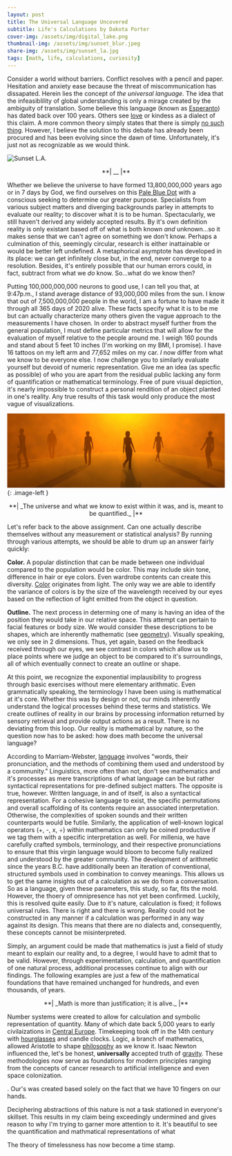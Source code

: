 ```yaml
---
layout: post
title: The Universal Language Uncovered
subtitle: Life's Calculations by Dakota Porter
cover-img: /assets/img/digital_lake.png
thumbnail-img: /assets/img/sunset_blur.jpeg
share-img: /assets/img/sunset_la.jpg
tags: [math, life, calculations, curiosity]
---
```


<style type="text/css">
.image-left {
  display: block;
  margin-left: auto;
  margin-right: auto;
  float: right;
}
</style>

Consider a world without barriers. Conflict resolves with a pencil and paper. Hesitation and anxiety ease because the threat of miscommunication has dissapated. Herein lies the concept of _the universal language_. The idea that the infeasiblility of global understanding is only a mirage created by the ambiguity of translation. Some believe this language (known as [Esperanto](https://www.npr.org/sections/goatsandsoda/2015/06/13/413968033/esperanto-is-not-dead-can-the-universal-language-make-a-comeback)) has dated back over 100 years. Others see [love](https://loverevolutionblog.com/kindness-the-universal-language-of-love/) or kindess as a dialect of this claim. A more common theory simply states that there is simply [no such thing](https://www.vice.com/en/article/ezpvx4/why-humans-dont-have-a-universal-language). However, I believe the solution to this debate has already been procured and has been evolving since the dawn of time. Unfortunately, it's just not as recognizable as we would think.

![Sunset L.A.](/assets/img/sunset_la.jpg)


<p align="center" markdown='1'> **| __ |** </p>

Whether we believe the universe to have formed 13,800,000,000 years ago or in 7 days by God, we find ourselves on this [Pale Blue Dot](https://www.planetary.org/worlds/pale-blue-dot) with a conscious seeking to determine our greater purpose. Specialists from various subject matters and diverging backgrounds parley in attempts to evaluate our reality; to discover what it is to be human. Spectacularly, we still haven't derived any widely accepted results. By it's own definition reality is only existant based off of what is both known _and_ unknown...so it makes sense that we can't agree on something we don't know. Perhaps a culmination of this, seemingly circular, research is either inattainable or would be better left undefined. A metaphorical asymptote has developed in its place: we can get infinitely close but, in the end, never converge to a resolution. Besides, it's entirely possible that our human errors could, in fact, subtract from what we _do_ know. So...what do we know then?

Putting 100,000,000,000 neurons to good use, I can tell you that, at 9:47p.m., I stand average distance of 93,000,000 miles from the sun. I know that out of 7,500,000,000 people in the world, I am a fortune to have made it through all 365 days of 2020 alive. These facts specify what it is to be me but can actually characterize many others given the vague approach to the measurements I have chosen. In order to abstract myself further from the general population, I must define particular metrics that will allow for the evaluation of myself relative to the people around me. I weigh 160 pounds and stand about 5 feet 10 inches (I'm working on my BMI, I promise). I have 16 tattoos on my left arm and 77,652 miles on my car. _I_ now differ from what we know to be everyone else. I now challenge you to similarly evaluate yourself but devoid of numeric representation. Give me an idea (as specfic as possible) of who you are apart from the residual public lacking any form of quantification or mathematical terminology. Free of pure visual depiction, it's nearly impossible to construct a personal rendition of an object planted in one's reality. Any true results of this task would only produce the most vague of visualizations.

![Reality](/assets/img/reality.jpg){: .image-left }

<p align="center" markdown='1'> **| _The universe and what we know to exist within it was, and is, meant to be quantified._ |** </p>

Let's refer back to the above assignment. Can one actually describe themselves without any measurement or statistical analysis? By running through various attempts, we should be able to drum up an answer fairly quickly:

**Color.** A popular distinction that can be made between one individual compared to the population would be color. This may include skin tone, difference in hair or eye colors.
Even wardrobe contents can create this diversity. [Color](https://www.livescience.com/32559-why-do-we-see-in-color.html) originates from light. The only way we are able to identify the variance of colors is by the size of the wavelength received by our eyes based on the reflection of light emitted from the object in question.

**Outline.** The next process in determing one of many is having an idea of the position they would take in our relative space. This attempt can pertain to facial features or body size. We would consider these descriptions to be shapes, which are inherently mathematic (see [geometry](https://mathsisfun.com/geometry/index.html)). Visually speaking, we only see in 2 dimensions. Thus, yet again, based on the feedback received through our eyes, we see contrast in colors which allow us to place points where we judge an object to be compared to it's surroundings, all of which eventually connect to create an outline or shape.

At this point, we recognize the exponential implausibility to progress through basic exercises without mere elementary arithmatic. Even grammatically speaking, the terminology I have been using is mathematical at it's core. Whether this was by design or not, our minds inherently understand the logical processes behind these terms and statistics. We create outlines of reality in our brains by processing information returned by sensory retrieval and provide output actions as a result. There is no deviating from this loop. Our reality is mathematical by nature, so the question now has to be asked: how does math become the universal language?

According to Marriam-Webster, [language](https://www.merriam-webster.com/dictionary/language) involves "words, their pronunciation, and the methods of combining them used and understood by a community." Linguistics, more often than not, don't see mathematics and it's processes as mere transcriptions of what language can be but rather syntactical representations for pre-defined subject matters. The opposite is true, however. Written language, in and of itself, is also a syntactical representation. For a cohesive language to exist, the specific permutations and overall scaffolding of its contents require an associated interpretation. Otherwise, the complexities of spoken sounds and their written counterparts would be futile. Similarly, the application of well-known logical operators (+, -, x, ÷) within mathematics can only be coined productive if we tag them with a specific interpretation as well. For millenia, we have carefully crafted symbols, terminology, and their respective pronunciations to ensure that this virgin language would bloom to become fully realized and understood by the greater community. The development of arithmetic since the years B.C. have additionally been an iteration of conventional, structured symbols used in combination to convey meanings. This allows us to get the same insights out of a calculation as we do from a conversation. So as a language, given these parameters, this study, so far, fits the mold. However, the thoery of omnipresence has not yet been confirmed. Luckily, this is resolved quite easily. Due to it's nature, calculation is fixed; it follows universal rules. There is right and there is wrong. Reality could not be constructed in any manner if a calculation was performed in any way against its design. This means that there are no dialects and, consequently, these concepts cannot be misinterpreted. 

Simply, an argument could be made that mathematics is just a field of study meant to explain our reality and, to a degree, I would have to admit that to be valid. However, through experimentation, calculation, and quantification of one natural process, additional processes continue to align with our findings. The following examples are just a few of the mathematical foundations that have remained unchanged for hundreds, and even thousands, of years.
 
<p align="center" markdown='1'> **| _Math is more than justification; it is alive._ |** </p>

Number systems were created to allow for calculation and symbolic representation of quantity. Many of which date back 5,000 years to early civilaizations in [Central Europe](https://fg.ed.pacificu.edu/charlesm/courses/mathsci/numsys/numsys.html). Timekeeping took off in the 14th century with [hourglasses](https://www.ripleys.com/weird-news/hourglass-history/) and candle clocks. Logic, a branch of mathematics, allowed Aristotle to shape [philosophy](https://www.biography.com/scholar/aristotle) as we know it. Isaac Newton influenced the, let's be honest, **universally** accepted truth of [gravity](https://web.stanford.edu/~buzzt/gravity.html#:~:text=Sir%20Isaac%20Newton%20was%20an,about%20the%20forces%20of%20nature.). These methodologies now serve as foundations for modern principles ranging from the concepts of cancer research to artificial intelligence and even space colonization.


. Our's was created based solely on the fact that we have 10 fingers on our hands. 

Deciphering abstractions of this nature is not a task stationed in everyone's skillset. This results in my claim being exceedingly undermined and gives reason to why I'm trying to garner more attention to it. It's beautiful to see the quantification and mathmatical representations of what 


The theory of timelessness has now become a time stamp.
